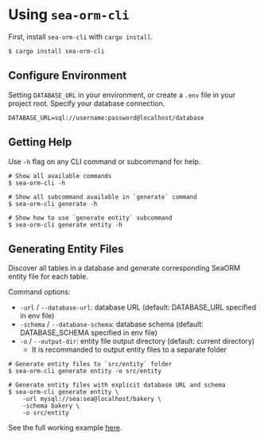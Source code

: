 # Using `sea-orm-cli`

First, install `sea-orm-cli` with `cargo install`.

```shell
$ cargo install sea-orm-cli
```

## Configure Environment

Setting `DATABASE_URL` in your environment, or create a `.env` file in your project root. Specify your database connection.

```env title=".env"
DATABASE_URL=sql://username:password@localhost/database
```

## Getting Help

Use `-h` flag on any CLI command or subcommand for help.

```shell
# Show all available commands
$ sea-orm-cli -h

# Show all subcommand available in `generate` command
$ sea-orm-cli generate -h

# Show how to use `generate entity` subcommand
$ sea-orm-cli generate entity -h
```

## Generating Entity Files

Discover all tables in a database and generate corresponding SeaORM entity file for each table.

Command options:
- `-url` / `--database-url`: database URL (default: DATABASE_URL specified in env file)
- `-schema` / `--database-schema`: database schema (default: DATABASE_SCHEMA specified in env file)
- `-o` / `--output-dir`: entity file output directory (default: current directory)
  - It is recommanded to output entity files to a separate folder

```shell
# Generate entity files to `src/entity` folder
$ sea-orm-cli generate entity -o src/entity

# Generate entity files with explicit database URL and schema
$ sea-orm-cli generate entity \
    -url mysql://sea:sea@localhost/bakery \
    -schema bakery \
    -o src/entity
```

See the full working example [here](https://github.com/SeaQL/sea-orm/tree/master/examples/cli).
